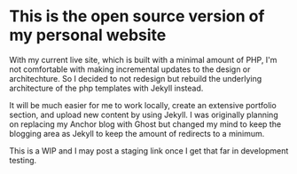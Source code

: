 # This is the open source version of my personal website

With my current live site, which is built with a minimal amount of PHP, I'm not comfortable with making incremental updates to the design or architechture. So I decided to not redesign but rebuild the underlying architecture of the php templates with Jekyll instead.

It will be much easier for me to work locally, create an extensive portfolio section, and upload new content by using Jekyll. I was originally planning on replacing my Anchor blog with Ghost but changed my mind to keep the blogging area as Jekyll to keep the amount of redirects to a minimum. 

This is a WIP and I may post a staging link once I get that far in development testing.
